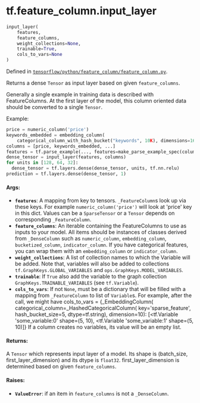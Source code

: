 <div itemscope itemtype="http://developers.google.com/ReferenceObject">
<meta itemprop="name" content="tf.feature_column.input_layer" />
</div>

# tf.feature_column.input_layer

``` python
input_layer(
    features,
    feature_columns,
    weight_collections=None,
    trainable=True,
    cols_to_vars=None
)
```



Defined in [`tensorflow/python/feature_column/feature_column.py`](https://www.tensorflow.org/code/tensorflow/python/feature_column/feature_column.py).

Returns a dense `Tensor` as input layer based on given `feature_columns`.

Generally a single example in training data is described with FeatureColumns.
At the first layer of the model, this column oriented data should be converted
to a single `Tensor`.

Example:

```python
price = numeric_column('price')
keywords_embedded = embedding_column(
    categorical_column_with_hash_bucket("keywords", 10K), dimensions=16)
columns = [price, keywords_embedded, ...]
features = tf.parse_example(..., features=make_parse_example_spec(columns))
dense_tensor = input_layer(features, columns)
for units in [128, 64, 32]:
  dense_tensor = tf.layers.dense(dense_tensor, units, tf.nn.relu)
prediction = tf.layers.dense(dense_tensor, 1)
```

#### Args:

* <b>`features`</b>: A mapping from key to tensors. `_FeatureColumn`s look up via these
    keys. For example `numeric_column('price')` will look at 'price' key in
    this dict. Values can be a `SparseTensor` or a `Tensor` depends on
    corresponding `_FeatureColumn`.
* <b>`feature_columns`</b>: An iterable containing the FeatureColumns to use as inputs
    to your model. All items should be instances of classes derived from
    `_DenseColumn` such as `numeric_column`, `embedding_column`,
    `bucketized_column`, `indicator_column`. If you have categorical features,
    you can wrap them with an `embedding_column` or `indicator_column`.
* <b>`weight_collections`</b>: A list of collection names to which the Variable will be
    added. Note that, variables will also be added to collections
    `tf.GraphKeys.GLOBAL_VARIABLES` and `ops.GraphKeys.MODEL_VARIABLES`.
* <b>`trainable`</b>: If `True` also add the variable to the graph collection
    `GraphKeys.TRAINABLE_VARIABLES` (see `tf.Variable`).
* <b>`cols_to_vars`</b>: If not `None`, must be a dictionary that will be filled with a
    mapping from `_FeatureColumn` to list of `Variable`s.  For example, after
    the call, we might have cols_to_vars =
    {_EmbeddingColumn(
      categorical_column=_HashedCategoricalColumn(
        key='sparse_feature', hash_bucket_size=5, dtype=tf.string),
      dimension=10): [<tf.Variable 'some_variable:0' shape=(5, 10),
                      <tf.Variable 'some_variable:1' shape=(5, 10)]}
    If a column creates no variables, its value will be an empty list.


#### Returns:

A `Tensor` which represents input layer of a model. Its shape
is (batch_size, first_layer_dimension) and its dtype is `float32`.
first_layer_dimension is determined based on given `feature_columns`.


#### Raises:

* <b>`ValueError`</b>: if an item in `feature_columns` is not a `_DenseColumn`.